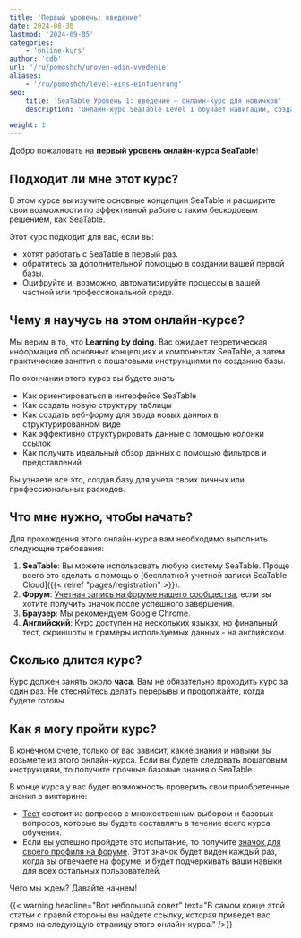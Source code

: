```yaml
---
title: 'Первый уровень: введение'
date: 2024-08-30
lastmod: '2024-09-05'
categories:
    - 'online-kurs'
author: 'cdb'
url: '/ru/pomoshch/uroven-odin-vvedenie'
aliases:
    - '/ru/pomoshch/level-eins-einfuehrung'
seo:
    title: 'SeaTable Уровень 1: введение – онлайн-курс для новичков'
    description: 'Онлайн-курс SeaTable Level 1 обучает навигации, созданию таблиц, форм, фильтрам, просмотрам и предлагает тест для проверки знаний.'

weight: 1
---
```


Добро пожаловать на **первый уровень онлайн-курса SeaTable**!

## Подходит ли мне этот курс?

В этом курсе вы изучите основные концепции SeaTable и расширите свои возможности по эффективной работе с таким бескодовым решением, как SeaTable.

Этот курс подходит для вас, если вы:

- хотят работать с SeaTable в первый раз.
- обратитесь за дополнительной помощью в создании вашей первой базы.
- Оцифруйте и, возможно, автоматизируйте процессы в вашей частной или профессиональной среде.

## Чему я научусь на этом онлайн-курсе?

Мы верим в то, что **Learning by doing**. Вас ожидает теоретическая информация об основных концепциях и компонентах SeaTable, а затем практические занятия с пошаговыми инструкциями по созданию базы.

По окончании этого курса вы будете знать

- Как ориентироваться в интерфейсе SeaTable
- Как создать новую структуру таблицы
- Как создать веб-форму для ввода новых данных в структурированном виде
- Как эффективно структурировать данные с помощью колонки ссылок
- Как получить идеальный обзор данных с помощью фильтров и представлений

Вы узнаете все это, создав базу для учета своих личных или профессиональных расходов.

## Что мне нужно, чтобы начать?

Для прохождения этого онлайн-курса вам необходимо выполнить следующие требования:

1. **SeaTable**: Вы можете использовать любую систему SeaTable. Проще всего это сделать с помощью [бесплатной учетной записи SeaTable Cloud]({{< relref "pages/registration" >}}).
2. **Форум**: [Учетная запись на форуме нашего сообщества](https://forum.seatable.com/), если вы хотите получить значок после успешного завершения.
3. **Браузер**: Мы рекомендуем Google Chrome.
4. **Английский**: Курс доступен на нескольких языках, но финальный тест, скриншоты и примеры используемых данных - на английском.

## Сколько длится курс?

Курс должен занять около **часа**. Вам не обязательно проходить курс за один раз. Не стесняйтесь делать перерывы и продолжайте, когда будете готовы.

## Как я могу пройти курс?

В конечном счете, только от вас зависит, какие знания и навыки вы возьмете из этого онлайн-курса. Если вы будете следовать пошаговым инструкциям, то получите прочные базовые знания о SeaTable.

В конце курса у вас будет возможность проверить свои приобретенные знания в викторине:

- [Тест](https://tally.so/r/wk5BXr) состоит из вопросов с множественным выбором и базовых вопросов, которые вы будете составлять в течение всего курса обучения.
- Если вы успешно пройдете это испытание, то получите [значок для своего профиля на форуме](https://forum.seatable.com/badges/106/completed-seatable-course-level-1). Этот значок будет виден каждый раз, когда вы отвечаете на форуме, и будет подчеркивать ваши навыки для всех остальных пользователей.

Чего мы ждем? Давайте начнем!

{{< warning  headline="Вот небольшой совет"  text="В самом конце этой статьи с правой стороны вы найдете ссылку, которая приведет вас прямо на следующую страницу этого онлайн-курса." />}}
